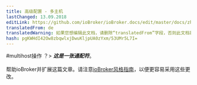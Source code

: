 ```yaml
---
title: 高级配置 - 多主机
lastChanged: 13.09.2018
editLink: https://github.com/ioBroker/ioBroker.docs/edit/master/docs/zh-cn/config/multihost.md
translatedFrom: de
translatedWarning: 如果您想编辑此文档，请删除“translatedFrom”字段，否则此文档将再次自动翻译
hash: pgKWHdI42Ow8zbqwlxjDwuKljpUA0zYxm/53UMr5L7I=
---
```


#multihost操作
？&gt; ***这是一张通配符***。 <br><br>帮助ioBroker并扩展这篇文章。请注意[ioBroker风格指南](community/styleguidedoc)，以便更容易采用这些更改。